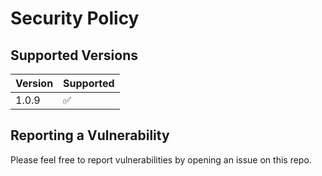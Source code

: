# Security Policy

## Supported Versions

| Version | Supported          |
| ------- | ------------------ |
| 1.0.9   | :white_check_mark: |

## Reporting a Vulnerability

Please feel free to report vulnerabilities by opening an issue on this repo.
